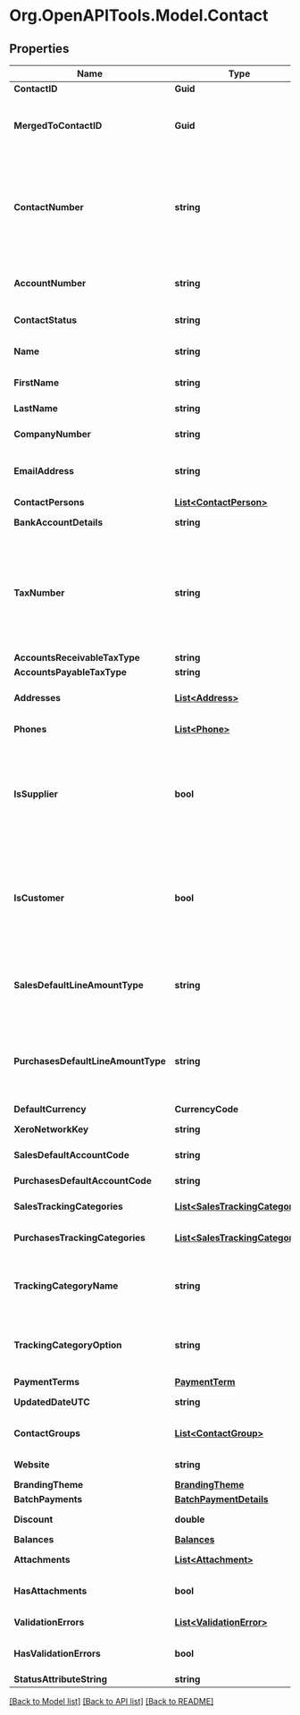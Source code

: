 # Org.OpenAPITools.Model.Contact

## Properties

Name | Type | Description | Notes
------------ | ------------- | ------------- | -------------
**ContactID** | **Guid** | Xero identifier | [optional] 
**MergedToContactID** | **Guid** | ID for the destination of a merged contact. Only returned when using paging or when fetching a contact by ContactId or ContactNumber. | [optional] 
**ContactNumber** | **string** | This can be updated via the API only i.e. This field is read only on the Xero contact screen, used to identify contacts in external systems (max length &#x3D; 50). If the Contact Number is used, this is displayed as Contact Code in the Contacts UI in Xero. | [optional] 
**AccountNumber** | **string** | A user defined account number. This can be updated via the API and the Xero UI (max length &#x3D; 50) | [optional] 
**ContactStatus** | **string** | Current status of a contact – see contact status types | [optional] 
**Name** | **string** | Full name of contact/organisation (max length &#x3D; 255) | [optional] 
**FirstName** | **string** | First name of contact person (max length &#x3D; 255) | [optional] 
**LastName** | **string** | Last name of contact person (max length &#x3D; 255) | [optional] 
**CompanyNumber** | **string** | Company registration number (max length &#x3D; 50) | [optional] 
**EmailAddress** | **string** | Email address of contact person (umlauts not supported) (max length  &#x3D; 255) | [optional] 
**ContactPersons** | [**List&lt;ContactPerson&gt;**](ContactPerson.md) | See contact persons | [optional] 
**BankAccountDetails** | **string** | Bank account number of contact | [optional] 
**TaxNumber** | **string** | Tax number of contact – this is also known as the ABN (Australia), GST Number (New Zealand), VAT Number (UK) or Tax ID Number (US and global) in the Xero UI depending on which regionalized version of Xero you are using (max length &#x3D; 50) | [optional] 
**AccountsReceivableTaxType** | **string** | The tax type from TaxRates | [optional] 
**AccountsPayableTaxType** | **string** | The tax type from TaxRates | [optional] 
**Addresses** | [**List&lt;Address&gt;**](Address.md) | Store certain address types for a contact – see address types | [optional] 
**Phones** | [**List&lt;Phone&gt;**](Phone.md) | Store certain phone types for a contact – see phone types | [optional] 
**IsSupplier** | **bool** | true or false – Boolean that describes if a contact that has any AP  invoices entered against them. Cannot be set via PUT or POST – it is automatically set when an accounts payable invoice is generated against this contact. | [optional] 
**IsCustomer** | **bool** | true or false – Boolean that describes if a contact has any AR invoices entered against them. Cannot be set via PUT or POST – it is automatically set when an accounts receivable invoice is generated against this contact. | [optional] 
**SalesDefaultLineAmountType** | **string** | The default sales line amount type for a contact. Only available when summaryOnly parameter or paging is used, or when fetch by ContactId or ContactNumber. | [optional] 
**PurchasesDefaultLineAmountType** | **string** | The default purchases line amount type for a contact Only available when summaryOnly parameter or paging is used, or when fetch by ContactId or ContactNumber. | [optional] 
**DefaultCurrency** | **CurrencyCode** |  | [optional] 
**XeroNetworkKey** | **string** | Store XeroNetworkKey for contacts. | [optional] 
**SalesDefaultAccountCode** | **string** | The default sales account code for contacts | [optional] 
**PurchasesDefaultAccountCode** | **string** | The default purchases account code for contacts | [optional] 
**SalesTrackingCategories** | [**List&lt;SalesTrackingCategory&gt;**](SalesTrackingCategory.md) | The default sales tracking categories for contacts | [optional] 
**PurchasesTrackingCategories** | [**List&lt;SalesTrackingCategory&gt;**](SalesTrackingCategory.md) | The default purchases tracking categories for contacts | [optional] 
**TrackingCategoryName** | **string** | The name of the Tracking Category assigned to the contact under SalesTrackingCategories and PurchasesTrackingCategories | [optional] 
**TrackingCategoryOption** | **string** | The name of the Tracking Option assigned to the contact under SalesTrackingCategories and PurchasesTrackingCategories | [optional] 
**PaymentTerms** | [**PaymentTerm**](PaymentTerm.md) |  | [optional] 
**UpdatedDateUTC** | **string** | UTC timestamp of last update to contact | [optional] [readonly] 
**ContactGroups** | [**List&lt;ContactGroup&gt;**](ContactGroup.md) | Displays which contact groups a contact is included in | [optional] 
**Website** | **string** | Website address for contact (read only) | [optional] [readonly] 
**BrandingTheme** | [**BrandingTheme**](BrandingTheme.md) |  | [optional] 
**BatchPayments** | [**BatchPaymentDetails**](BatchPaymentDetails.md) |  | [optional] 
**Discount** | **double** | The default discount rate for the contact (read only) | [optional] [readonly] 
**Balances** | [**Balances**](Balances.md) |  | [optional] 
**Attachments** | [**List&lt;Attachment&gt;**](Attachment.md) | Displays array of attachments from the API | [optional] 
**HasAttachments** | **bool** | A boolean to indicate if a contact has an attachment | [optional] [default to false]
**ValidationErrors** | [**List&lt;ValidationError&gt;**](ValidationError.md) | Displays validation errors returned from the API | [optional] 
**HasValidationErrors** | **bool** | A boolean to indicate if a contact has an validation errors | [optional] [default to false]
**StatusAttributeString** | **string** | Status of object | [optional] 

[[Back to Model list]](../README.md#documentation-for-models) [[Back to API list]](../README.md#documentation-for-api-endpoints) [[Back to README]](../README.md)

